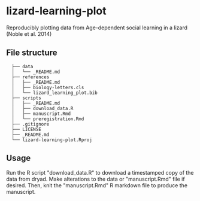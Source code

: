 # lizard-learning-plot
Reproducibly plotting data from Age-dependent social learning in a lizard (Noble et al. 2014)

## File structure

```
  ├── data
  │   └── _README.md
  ├── references
  │   ├── _README.md
  │   ├── biology-letters.cls
  │   └── lizard_learning_plot.bib
  ├── scripts 
  │   ├── _README.md
  │   ├── download_data.R
  │   ├── manuscript.Rmd
  │   └── preregistration.Rmd
  ├── .gitignore
  ├── LICENSE
  ├── _README.md
  └── lizard-learning-plot.Rproj
```

## Usage
Run the R script "download_data.R" to download a timestamped copy of the data from dryad. Make alterations to the data or "manuscript.Rmd" file if desired. Then, knit the "manuscript.Rmd" R markdown file to produce the manuscript.
